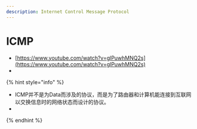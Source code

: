 ```yaml
---
description: Internet Control Message Protocol
---
```


# ICMP

* [https://www.youtube.com/watch?v=glPuwhMNQ2s](https://www.youtube.com/watch?v=glPuwhMNQ2s)
* 
{% hint style="info" %}
* ICMP并不是为Data而涉及的协议，而是为了路由器和计算机能连接到互联网以交换信息时的网络状态而设计的协议。
* 
{% endhint %}

